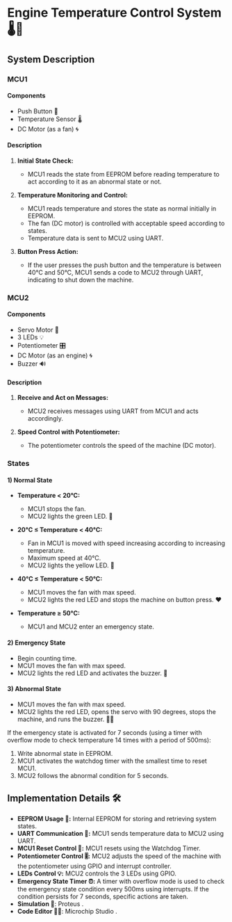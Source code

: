# Engine Temperature Control System 🌡️🔧

## System Description

### MCU1

#### Components
- Push Button 🔘
- Temperature Sensor 🌡️
- DC Motor (as a fan) 🌀

#### Description
1. **Initial State Check:**
   - MCU1 reads the state from EEPROM before reading temperature to act according to it as an abnormal state or not.
   
2. **Temperature Monitoring and Control:**
   - MCU1 reads temperature and stores the state as normal initially in EEPROM.
   - The fan (DC motor) is controlled with acceptable speed according to states.
   - Temperature data is sent to MCU2 using UART.

3. **Button Press Action:**
   - If the user presses the push button and the temperature is between 40°C and 50°C, MCU1 sends a code to MCU2 through UART, indicating to shut down the machine.

### MCU2

#### Components
- Servo Motor 🤖
- 3 LEDs 💡
- Potentiometer 🎛️
- DC Motor (as an engine) 🌀
- Buzzer 🔊

#### Description
1. **Receive and Act on Messages:**
   - MCU2 receives messages using UART from MCU1 and acts accordingly.

2. **Speed Control with Potentiometer:**
   - The potentiometer controls the speed of the machine (DC motor).

### States

#### 1) Normal State

- **Temperature < 20°C:**
  - MCU1 stops the fan.
  - MCU2 lights the green LED. 💚

- **20°C ≤ Temperature < 40°C:**
  - Fan in MCU1 is moved with speed increasing according to increasing temperature.
  - Maximum speed at 40°C.
  - MCU2 lights the yellow LED. 💛

- **40°C ≤ Temperature < 50°C:**
  - MCU1 moves the fan with max speed.
  - MCU2 lights the red LED and stops the machine on button press. ❤️

- **Temperature ≥ 50°C:**
  - MCU1 and MCU2 enter an emergency state.

#### 2) Emergency State

- Begin counting time.
- MCU1 moves the fan with max speed.
- MCU2 lights the red LED and activates the buzzer. 🚨

#### 3) Abnormal State

- MCU1 moves the fan with max speed.
- MCU2 lights the red LED, opens the servo with 90 degrees, stops the machine, and runs the buzzer. 🚨🚫

If the emergency state is activated for 7 seconds (using a timer with overflow mode to check temperature 14 times with a period of 500ms):

1. Write abnormal state in EEPROM.
2. MCU1 activates the watchdog timer with the smallest time to reset MCU1.
3. MCU2 follows the abnormal condition for 5 seconds.

## Implementation Details 🛠️

- **EEPROM Usage 🧠:** Internal EEPROM for storing and retrieving system states.
- **UART Communication 📡:** MCU1 sends temperature data to MCU2 using UART.
- **MCU1 Reset Control 🔄:** MCU1 resets using the Watchdog Timer.
- **Potentiometer Control 🎚️:** MCU2 adjusts the speed of the machine with the potentiometer using GPIO and interrupt controller.
- **LEDs Control 💡:** MCU2 controls the 3 LEDs using GPIO.
- **Emergency State Timer ⏰:** A timer with overflow mode is used to check the emergency state condition every 500ms using interrupts. If the condition persists for 7 seconds, specific actions are taken.
- **Simulation 🤖**: Proteus .
- **Code Editor 👨‍💻**: Microchip Studio .
